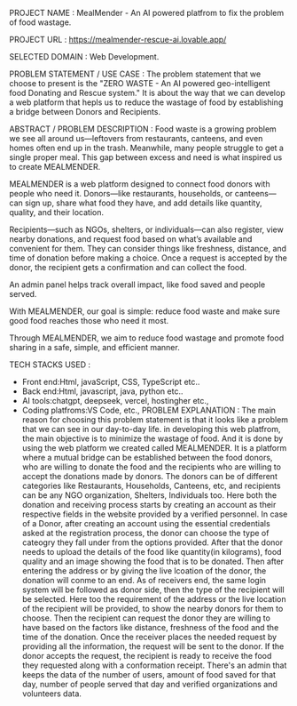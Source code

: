 PROJECT NAME : MealMender - An AI powered platfrom to fix the problem of food wastage.

PROJECT URL : https://mealmender-rescue-ai.lovable.app/

SELECTED DOMAIN : Web Development.

PROBLEM STATEMENT / USE CASE :
      The problem statement that we choose to present is the "ZERO WASTE - An AI powered geo-intelligent food Donating and Rescue system." It is about the way that we can develop a web platform that hepls us to reduce the wastage of food by establishing a bridge between Donors and Recipients.

ABSTRACT / PROBLEM DESCRIPTION : 
      Food waste is a growing problem we see all around us—leftovers from restaurants, canteens, and even homes often end up in the trash. Meanwhile, many people struggle to get a single proper meal. This gap between excess and need is what inspired us to create MEALMENDER.

MEALMENDER is a web platform designed to connect food donors with people who need it. Donors—like restaurants, households, or canteens—can sign up, share what food they have, and add details like quantity, quality, and their location.

Recipients—such as NGOs, shelters, or individuals—can also register, view nearby donations, and request food based on what’s available and convenient for them. They can consider things like freshness, distance, and time of donation before making a choice. Once a request is accepted by the donor, the recipient gets a confirmation and can collect the food.

An admin panel helps track overall impact, like food saved and people served.

With MEALMENDER, our goal is simple: reduce food waste and make sure good food reaches those who need it most.

Through MEALMENDER, we aim to reduce food wastage and promote food sharing in a safe, simple, and efficient manner.

TECH STACKS USED : 
 * Front end:Html, javaScript, CSS, TypeScript etc..
 * Back end:Html, javascript, java, python etc..
 * AI tools:chatgpt, deepseek, vercel, hostingher etc.,
 * Coding platfroms:VS Code, etc.,
PROBLEM EXPLANATION :
        The main reason for choosing this problem statement is that it looks like a problem that we can see in our day-to-day life. in developing this web platfrom, the main objective is to minimize the wastage of food. And it is done by using the web platform we created called MEALMENDER. It is a platform where a mutual bridge can be established between the food donors, who are willing to donate the food and the recipients who are willing to accept the donations made by donors. The donors can be of different categories like Restaurants, Households, Canteens, etc, and recipients can be any NGO organization, Shelters, Individuals too. Here both the donation and receiving process starts by creating an account as their respective fields in the website provided by a verified personnel. In case of a Donor, after creating an account using the essential credentials asked at the registration process, the donor can choose the type of cateogry they fall under from the options provided. After that the donor needs to upload the details of the food like quantity(in kilograms), food quality and an image showing the food that is to be donated. Then after entering the address or by giving the live lcoation of the donor, the donation will conme to an end. As of receivers end, the same login system will be followed as donor side, then the type of the recipient will be selected. Here too the requirement of the address or the live location of the recipient will be provided, to show the nearby donors for them to choose. Then the recipient can request the donor they are willing to have based on the factors like distance, freshness of the food and the time of the donation. Once the receiver places the needed request by providing all the information, the request will be sent to the donor. If the donor accepts the request, the recipient is ready to receive the food they requested along with a conformation receipt. There's an admin that keeps the data of the number of users, amount of food saved for that day, number of people served that day and verified organizations and volunteers data.
